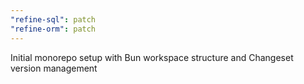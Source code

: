 ```yaml
---
"refine-sql": patch
"refine-orm": patch
---
```


Initial monorepo setup with Bun workspace structure and Changeset version management